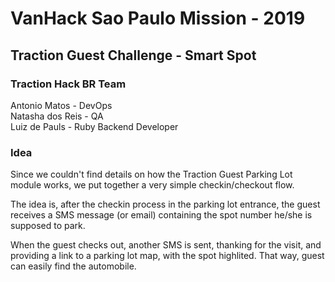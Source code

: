 # VanHack Sao Paulo Mission - 2019

## Traction Guest Challenge - Smart Spot

### Traction Hack BR Team
Antonio Matos - DevOps  
Natasha dos Reis - QA  
Luiz de Pauls - Ruby Backend Developer  

### Idea
Since we couldn't find details on how the Traction Guest Parking Lot module works, we put together a very simple checkin/checkout flow.  
  
The idea is, after the checkin process in the parking lot entrance, the guest receives a SMS message (or email) containing the spot number he/she is supposed to park.  
  
When the guest checks out, another SMS is sent, thanking for the visit, and providing a link to a parking lot map, with the spot highlited. That way, guest can easily find the automobile.
